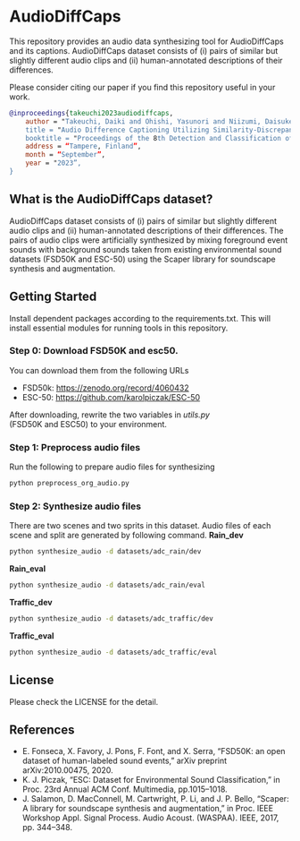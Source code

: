# AudioDiffCaps

This repository provides an audio data synthesizing tool for AudioDiffCaps and its captions.
AudioDiffCaps dataset consists of (i) pairs of similar but slightly different audio clips and (ii) human-annotated descriptions of their differences.

Please consider citing our paper if you find this repository useful in your work.

```BibTeX
@inproceedings{takeuchi2023audiodiffcaps,
    author = "Takeuchi, Daiki and Ohishi, Yasunori and Niizumi, Daisuke and Harada, Noboru and Kashino, Kunio”,
    title = "Audio Difference Captioning Utilizing Similarity-Discrepancy Disentanglement",
    booktitle = "Proceedings of the 8th Detection and Classification of Acoustic Scenes and Events 2023 Workshop (DCASE2023)”,
    address = “Tampere, Finland”,
    month = “September”,
    year = "2023”,
}
```


## What is the AudioDiffCaps dataset?
AudioDiffCaps dataset consists of (i) pairs of similar but slightly different audio clips and (ii) human-annotated descriptions of their differences. The pairs of audio clips were artificially synthesized by mixing foreground event sounds with background sounds taken from existing environmental sound datasets (FSD50K and ESC-50) using the Scaper library for soundscape synthesis and augmentation.

## Getting Started
Install dependent packages according to the requirements.txt.
This will install essential modules for running tools in this repository.

### Step 0: Download FSD50K and esc50.
You can download them from the following URLs
- FSD50k: https://zenodo.org/record/4060432
- ESC-50: https://github.com/karolpiczak/ESC-50

After downloading, rewrite the two variables in *utils.py* (FSD50K and ESC50) to your environment.

### Step 1: Preprocess audio files
Run the following to prepare audio files for synthesizing

```sh
python preprocess_org_audio.py
```

### Step 2:  Synthesize audio files
There are two scenes and two sprits in this dataset. Audio files of each scene and split are generated by following command.
**Rain_dev**
```sh
python synthesize_audio -d datasets/adc_rain/dev
```
**Rain_eval**
```sh
python synthesize_audio -d datasets/adc_rain/eval
```

**Traffic_dev**
```sh
python synthesize_audio -d datasets/adc_traffic/dev
```

**Traffic_eval**
```sh
python synthesize_audio -d datasets/adc_traffic/eval
```

## License
Please check the LICENSE for the detail.

## References
- E. Fonseca, X. Favory, J. Pons, F. Font, and X. Serra, “FSD50K: an open dataset of human-labeled sound events,” arXiv preprint arXiv:2010.00475, 2020.
- K. J. Piczak, “ESC: Dataset for Environmental Sound Classification,” in Proc. 23rd Annual ACM Conf. Multimedia, pp.1015–1018.
- J. Salamon, D. MacConnell, M. Cartwright, P. Li, and J. P. Bello, “Scaper: A library for soundscape synthesis and augmentation,” in Proc. IEEE Workshop Appl. Signal Process. Audio Acoust. (WASPAA). IEEE, 2017, pp. 344–348.
